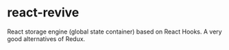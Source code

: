 # react-revive
React storage engine (global state container) based on React Hooks.
 A very good alternatives of Redux.
